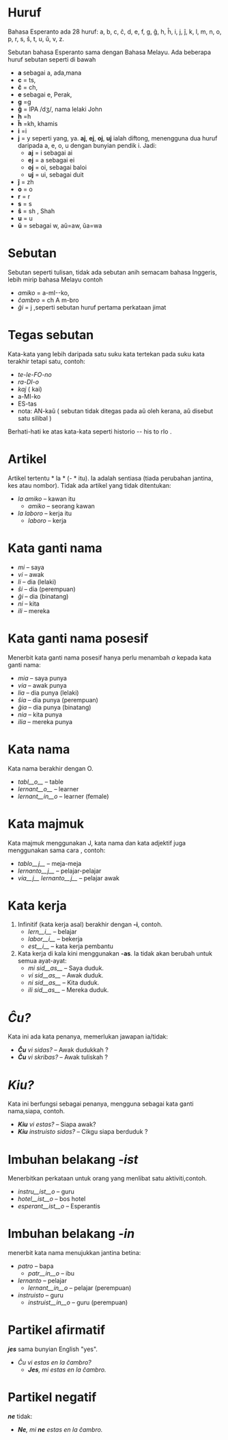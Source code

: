 # Huruf

Bahasa Esperanto ada 28 huruf: a, b, c, ĉ, d, e, f, g, ĝ, h, ĥ, i, j, ĵ, k, l, m, n, o, p, r, s, ŝ, t, u, ŭ, v, z.

Sebutan bahasa Esperanto sama dengan Bahasa Melayu. Ada beberapa huruf sebutan seperti di bawah

- __a__  sebagai a, ada,mana
- __c__ = ts,
- __ĉ__ = ch, 
- __e__ sebagai e, Perak, 
- __g__ =g
- __ĝ__ = IPA /dʒ/, nama lelaki John
- __h__ =h
- __ĥ__ =kh, khamis
- __i__ =i
- __j__ = y seperti yang, ya. __aj__, __ej__, __oj__, __uj__ ialah diftong, menengguna dua huruf daripada  a, e, o, u dengan bunyian pendik  i. Jadi:
	- __aj__ = i sebagai ai
	- __ej__ = a sebagai ei
	- __oj__ = oi, sebagai baloi
	- __uj__ = ui, sebagai duit
- __ĵ__ = zh 
- __o__ = o
- __r__ = r
- __s__ = s
- __ŝ__ = sh , Shah
- __u__ = u
- __ŭ__ = sebagai w, aŭ=aw, ŭa=wa


# Sebutan

Sebutan seperti tulisan, tidak ada sebutan anih semacam bahasa Inggeris, lebih mirip bahasa Melayu contoh

- *amiko* = a-mI--ko, 
- *ĉambro* = ch A m-bro
- *ĝi* = j ,seperti sebutan huruf pertama perkataan jimat

# Tegas sebutan

Kata-kata yang lebih daripada satu suku kata tertekan pada suku kata terakhir tetapi satu, contoh:

- *te-le-FO-no* 
- *ra-DI-o* 
- *kaj* ( kai)
- a-MI-ko 
- ES-tas 
- nota: AN-kaŭ ( sebutan tidak ditegas pada aŭ oleh kerana, aŭ disebut satu silibal )

Berhati-hati ke atas kata-kata seperti historio -- his to rIo .

# Artikel

Artikel tertentu * la * (- * itu). Ia adalah sentiasa (tiada perubahan jantina, kes atau nombor). Tidak ada artikel yang tidak ditentukan:

- *la amiko* – kawan itu
  - *amiko* – seorang kawan
- *la laboro* – kerja itu
  - *laboro* – kerja

# Kata ganti nama

- *mi* – saya
- *vi* – awak
- *li* – dia (lelaki)
- *ŝi* – dia (perempuan)
- *ĝi* – dia (binatang)
- *ni* – kita
- *ili* – mereka


# Kata ganti nama posesif

Menerbit kata ganti nama posesif hanya perlu menambah _a_ kepada kata ganti nama:

- *mia* – saya punya
- *via* – awak punya
- *lia* – dia punya (lelaki)
- *ŝia* – dia punya (perempuan)
- *ĝia* – dia punya (binatang)
- *nia* – kita punya
- *ilia* – mereka punya

# Kata nama

Kata nama berakhir dengan O.

- *tabl__o__* – table
- *lernant__o__* – learner
- *lernant__in__o* – learner (female)

# Kata majmuk

Kata majmuk menggunakan J, kata nama dan kata adjektif juga menggunakan sama cara , contoh:

- *tablo__j__* – meja-meja
- *lernanto__j__* – pelajar-pelajar
- *via__j__ lernanto__j__* – pelajar awak

# Kata kerja

1. Infinitif (kata kerja asal) berakhir dengan __-i__, contoh.
   - *lern__i__* – belajar
   - *labor__i__* – bekerja
   - *est__i__* – kata kerja pembantu
2. Kata kerja di kala kini menggunakan  __-as__. Ia tidak akan berubah untuk semua ayat-ayat:
   - *mi sid__as__* – Saya duduk.
   - *vi sid__as__* – Awak duduk.
   - *ni sid__as__* – Kita duduk.
   - *ili sid__as__* – Mereka duduk.

# *Ĉu?*

Kata ini ada kata penanya, memerlukan jawapan ia/tidak:

- *__Ĉu__ vi sidas?* – Awak dudukkah ?
- *__Ĉu__ vi skribas?* – Awak tuliskah ? 

# *Kiu?*

Kata ini berfungsi sebagai penanya, mengguna sebagai kata ganti nama,siapa, contoh.

- *__Kiu__ vi estas?* – Siapa awak?
- *__Kiu__ instruisto sidas?* – Cikgu siapa berduduk ?


# Imbuhan belakang *-ist*

Menerbitkan perkataan untuk orang yang menlibat satu aktiviti,contoh.


- *instru__ist__o* – guru
- *hotel__ist__o* – bos hotel
- *esperant__ist__o* – Esperantis


# Imbuhan belakang *-in*

menerbit kata nama menujukkan jantina betina:

- *patro* – bapa
    - *patr__in__o* – ibu
- *lernanto* – pelajar
    - *lernant__in__o* – pelajar (perempuan)
- *instruisto* – guru
    - *instruist__in__o* – guru (perempuan)

# Partikel afirmatif

*__jes__* sama bunyian English "yes".

- *Ĉu vi estas en la ĉambro?* 
  - *__Jes__, mi estas en la ĉambro.* 

# Partikel negatif

*__ne__* tidak:

- *__Ne__, mi __ne__ estas en la ĉambro.* 
